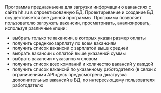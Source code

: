 Программа предназначена для загрузки информации о вакансиях с сайта hh.ru в спроектированную БД.
Проектирование и создание БД осуществляется вне данной программы.
Программа позволяет пользователю загружать вакансии, просматривать, анализировать, используя различные опции:

- выбрать только те вакансии, в которых указан размер оплаты
- получить среднюю зарплату по всем вакансиям
- получить список вакансий с зарплатой выше средней
- выбрать вакансии с оплатой выше указанной суммы
- выбрать вакансии с указанным словом
- получить список всех компаний и количество вакансий у каждой
- получить список вакансий по указанному работодателю (в связи с ограничениями API здесь предусмотрена дозагрузка
дополнительных вакансий в БД, по интересующему пользователя работодателю
